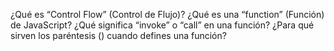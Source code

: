 
¿Qué es “Control Flow” (Control de Flujo)?
¿Qué es una “function” (Función) de JavaScript?
¿Qué significa “invoke” o “call” en una función?
¿Para qué sirven los paréntesis () cuando defines una función?
